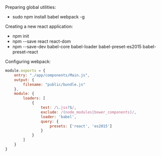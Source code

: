 Preparing global utilities:
- sudo npm install babel webpack -g

Creating a new react application:
- npm init
- npm --save react react-dom
- npm --save-dev babel-core babel-loader babel-preset-es2015 babel-preset-react

Configuring webpack:

```javascript
module.exports = {
	entry: "./app/components/Main.js",
	output: {
		filename: "public/bundle.js"
	},
	module: {
		loaders: [
			{
				test: /\.jsx?$/,
				exclude: /(node_modules|bower_components)/,
				loader: 'babel',
				query: {
					presets: ['react', 'es2015']
				}
			}
		]
	}
}
```